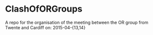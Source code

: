 # ClashOfORGroups
A repo for the organisation of the meeting between the OR group from Twente and Cardiff on: 2015-04-{13,14}
